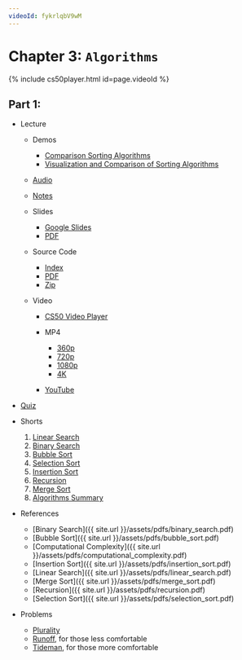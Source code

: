 ```yaml
---
videoId: fykrlqbV9wM
---
```


# Chapter 3: `Algorithms`

{% include cs50player.html id=page.videoId %}

## Part 1: 


-   Lecture
    
    -   Demos
        
        -   [Comparison Sorting Algorithms](https://www.cs.usfca.edu/~galles/visualization/ComparisonSort.html)
        -   [Visualization and Comparison of Sorting Algorithms](https://www.youtube.com/watch?v=ZZuD6iUe3Pc)
        
    -   [Audio](https://cdn.cs50.net/2019/fall/lectures/3/lecture3.mp3.download)
    -   [Notes](https://cs50.harvard.edu/ap/2021/curriculum/x/weeks/3//../../notes/3/)
    -   Slides
        
        -   [Google Slides](https://docs.google.com/presentation/d/17eT9MaZBUByTTlpkliT8kTg7AW1820xMIQg0HDd5NCk/edit?usp=sharing)
        -   [PDF](https://cdn.cs50.net/2019/fall/lectures/3/lecture3.pdf)
        
    -   Source Code
        
        -   [Index](https://cdn.cs50.net/2019/fall/lectures/3/src3/)
        -   [PDF](https://cdn.cs50.net/2019/fall/lectures/3/src3.pdf)
        -   [Zip](https://cdn.cs50.net/2019/fall/lectures/3/src3.zip)
        
    -   Video
        
        -   [CS50 Video Player](https://video.cs50.io/fykrlqbV9wM?screen=sPRcgqR8CJw)
        -   MP4
            
            -   [360p](https://cdn.cs50.net/2019/fall/lectures/3/lecture3-360p.mp4.download)
            -   [720p](https://cdn.cs50.net/2019/fall/lectures/3/lecture3-720p.mp4.download)
            -   [1080p](https://cdn.cs50.net/2019/fall/lectures/3/lecture3-1080p.mp4.download)
            -   [4K](https://cdn.cs50.net/2019/fall/lectures/3/lecture3-4k.mp4.download)
            
        -   [YouTube](https://youtu.be/fykrlqbV9wM)
        
    
-   [Quiz](https://cs50.harvard.edu/ap/2021/curriculum/x/weeks/3//../../quizzes/3/)
-   Shorts
    
    1.  [Linear Search](https://www.youtube.com/watch?v=TwsgCHYmbbA)
    2.  [Binary Search](https://www.youtube.com/watch?v=T98PIp4omUA)
    3.  [Bubble Sort](https://www.youtube.com/watch?v=RT-hUXUWQ2I)
    4.  [Selection Sort](https://www.youtube.com/watch?v=3hH8kTHFw2A)
    5.  [Insertion Sort](https://www.youtube.com/watch?v=O0VbBkUvriI)
    6.  [Recursion](https://www.youtube.com/watch?v=mz6tAJMVmfM)
    7.  [Merge Sort](https://www.youtube.com/watch?v=Ns7tGNbtvV4)
    8.  [Algorithms Summary](https://www.youtube.com/watch?v=ktWL3nN38ZA)
    
-   References
    
    -   [Binary Search]({{ site.url }}/assets/pdfs/binary_search.pdf)
    -   [Bubble Sort]({{ site.url }}/assets/pdfs/bubble_sort.pdf)
    -   [Computational Complexity]({{ site.url }}/assets/pdfs/computational_complexity.pdf)
    -   [Insertion Sort]({{ site.url }}/assets/pdfs/insertion_sort.pdf)
    -   [Linear Search]({{ site.url }}/assets/pdfs/linear_search.pdf)
    -   [Merge Sort]({{ site.url }}/assets/pdfs/merge_sort.pdf)
    -   [Recursion]({{ site.url }}/assets/pdfs/recursion.pdf)
    -   [Selection Sort]({{ site.url }}/assets/pdfs/selection_sort.pdf)
    
-   Problems
    
    -   [Plurality](plurality)
    -   [Runoff](runoff), for those less comfortable
    -   [Tideman](https://cs50.harvard.edu/ap/2021/curriculum/x/weeks/3//../../psets/3/tideman/), for those more comfortable